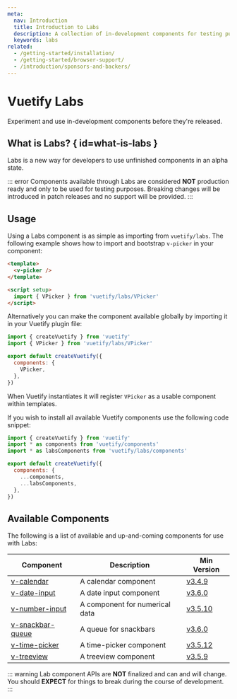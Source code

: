 ```yaml
---
meta:
  nav: Introduction
  title: Introduction to Labs
  description: A collection of in-development components for testing purposes before final release
  keywords: labs
related:
  - /getting-started/installation/
  - /getting-started/browser-support/
  - /introduction/sponsors-and-backers/
---
```


# Vuetify Labs

Experiment and use in-development components before they're released.

<PageFeatures />

## What is Labs? { id=what-is-labs }

Labs is a new way for developers to use unfinished components in an alpha state.

::: error
Components available through Labs are considered **NOT** production ready and only to be used for testing purposes. Breaking changes will be introduced in patch releases and no support will be provided.
:::

## Usage

Using a Labs component is as simple as importing from `vuetify/labs`. The following example shows how to import and bootstrap `v-picker` in your component:

```html
<template>
  <v-picker />
</template>

<script setup>
  import { VPicker } from 'vuetify/labs/VPicker'
</script>
```

Alternatively you can make the component available globally by importing it in your Vuetify plugin file:

```js { resource="src/plugins/vuetify.js" }
import { createVuetify } from 'vuetify'
import { VPicker } from 'vuetify/labs/VPicker'

export default createVuetify({
  components: {
    VPicker,
  },
})
```

When Vuetify instantiates it will register `VPicker` as a usable component within templates.

If you wish to install all available Vuetify components use the following code snippet:

```js { resource="src/plugins/vuetify.js" }
import { createVuetify } from 'vuetify'
import * as components from 'vuetify/components'
import * as labsComponents from 'vuetify/labs/components'

export default createVuetify({
  components: {
    ...components,
    ...labsComponents,
  },
})
```

<PromotedEntry />

## Available Components

The following is a list of available and up-and-coming components for use with Labs:

| Component | Description | Min Version |
| - | - | - |
| [v-calendar](/components/calendars/) | A calendar component | [v3.4.9](/getting-started/release-notes/?version=v3.4.9) |
| [v-date-input](/components/date-inputs/) | A date input component | [v3.6.0](/getting-started/release-notes/?version=v3.6.0) |
| [v-number-input](/components/number-input/) | A component for numerical data | [v3.5.10](/getting-started/release-notes/?version=v3.5.10) |
| [v-snackbar-queue](/components/snackbar-queue/) | A queue for snackbars | [v3.6.0](/getting-started/release-notes/?version=v3.6.0) |
| [v-time-picker](/components/time-pickers/) | A time-picker component | [v3.5.12](/getting-started/release-notes/?version=v3.5.12) |
| [v-treeview](/components/treeview/) | A treeview component | [v3.5.9](/getting-started/release-notes/?version=v3.5.9) |

::: warning
Lab component APIs are **NOT** finalized and can and will change. You should **EXPECT** for things to break during the course of development.
:::

